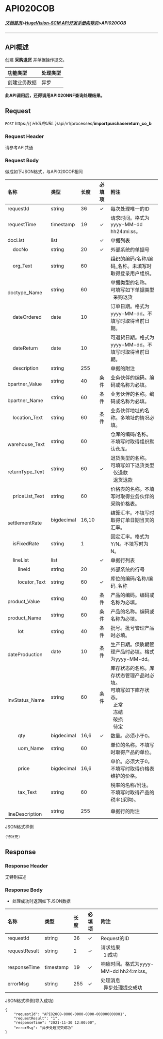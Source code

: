 # API020COB

##### [文档首页](../index.md)>[HugeVision-SCM API开发手册向导页](../api.md)>API020COB

---

## API概述

创建 **采购退货** 并单据操作提交。

|功能类型|处理类型|
|:--|:--|
|创建业务数据|异步|

**此API调用后，还得调用API020NNF查询处理结果。**

##  Request

 ```POST```  https://*{ HVS的URL }*/api/v1/processes/**importpurchasereturn_co_b**
  
###  Request Header

请参考API共通

###  Request Body

做成如下JSON格式，与API020COF相同

|名称|类型|长度|必填项|附注|
|:--|:--|:--|:--|:--|
|requestId|string|36|✓|每次处理唯一的ID|
|requestTime|timestamp|19|✓|请求时间。格式为yyyy-MM-dd hh24:mi:ss。|
|docList|list||✓|单据列表|
|&nbsp; &nbsp; docNo|string|20|✓|外部系统的单据号|
|&nbsp; &nbsp; org_Text|string|60||组织的编码/名称/编码_名称。未填写时取得登录用户组织。|
|&nbsp; &nbsp; doctype_Name|string|60||单据类型的名称。<br>可填写如下单据类型<br>&nbsp; 采购退货|
|&nbsp; &nbsp; dateOrdered|date|10||订单日期。格式为yyyy-MM-dd。不填写时取得当前日期。|
|&nbsp; &nbsp; dateReturn|date|10||可退货日期。格式为yyyy-MM-dd。不填写时取得当前日期。|
|&nbsp; &nbsp; description|string|255||单据的附注|
|&nbsp; &nbsp; bpartner_Value|string|40|条件|业务伙伴的编码。编码或名称为必填。|
|&nbsp; &nbsp; bpartner_Name|string|60|条件|业务伙伴的名称。编码或名称为必填。|
|&nbsp; &nbsp; location_Text|string|60|条件|业务伙伴地址的名称。多地址的情况必填。|
|&nbsp; &nbsp; warehouse_Text|string|60||仓库的编码/名称。不填写时取得组织默认仓库。|
|&nbsp; &nbsp; returnType_Text|string|60|✓|退货类型的名称。<br>可填写如下退货类型<br>&nbsp; 仅退款<br>&nbsp; 退货退款|
|&nbsp; &nbsp; priceList_Text|string|60||价格表的名称。不填写时取得业务伙伴的采购价格表。|
|&nbsp; &nbsp; settlementRate|bigdecimal|16,10||结算汇率。不填写时取得订单日期当天的汇率。|
|&nbsp; &nbsp; isFixedRate|string|1||固定汇率。格式为Y/N。不填写时为N。|
|&nbsp; &nbsp; lineList|list||✓|单据行列表|
|&nbsp; &nbsp; &nbsp; &nbsp; lineId|string|20||外部系统的行号|
|&nbsp; &nbsp; &nbsp; &nbsp; locator_Text|string|60|✓|库位的编码/名称/编码_名称|
|&nbsp; &nbsp; &nbsp; &nbsp; product_Value|string|40|条件|产品的编码。编码或名称为必填。|
|&nbsp; &nbsp; &nbsp; &nbsp; product_Name|string|60|条件|产品的名称。编码或名称为必填。|
|&nbsp; &nbsp; &nbsp; &nbsp; lot|string|40|条件|批号。批号管理产品时必填。|
|&nbsp; &nbsp; &nbsp; &nbsp; dateProduction|date|10|条件|生产日期。保质期管理产品时必填。格式为yyyy-MM-dd。|
|&nbsp; &nbsp; &nbsp; &nbsp; invStatus_Name|string|60|条件|库存状态的名称。库存状态管理产品时必填。<br>可填写如下库存状态。<br>&nbsp; 正常<br>&nbsp; 冻结<br>&nbsp; 破损<br>&nbsp; 待定|
|&nbsp; &nbsp; &nbsp; &nbsp; qty|bigdecimal|16,6|✓|数量。必须小于0。|
|&nbsp; &nbsp; &nbsp; &nbsp; uom_Name|string|60||单位的名称。不填写时取得产品的单位。|
|&nbsp; &nbsp; &nbsp; &nbsp; price|bigdecimal|16,6||单价。必须大于0。不填写时取得价格表维护的价格。|
|&nbsp; &nbsp; &nbsp; &nbsp; tax_Text|string|60||税率的名称/附注。不填写时取得产品的税率(采购)。|
|&nbsp; &nbsp; &nbsp; &nbsp; lineDescription|string|255||单据行的附注|

JSON格式样例
```
(待补充)
```

##  Response
 
###  Response Header

无特别描述

###  Response Body

* 处理成功时返回如下JSON数据

|名称|类型|长度|必填项|附注|
|:--|:--|:--|:--|:--|
|requestId|string|36|✓|Request的ID|
|requestResult|string|1|✓|请求结果<br>&nbsp; 1:成功|
|responseTime|timestamp|19|✓|响应时间。格式为yyyy-MM-dd hh24:mi:ss。|
|errorMsg|string|255|✓|处理消息<br>&nbsp; 异步处理提交成功|

JSON格式样例(导入成功)
```
{
    "requestId": "API020CO-0000-0000-0000-000000000001",
    "requestResult": "1",
    "responseTime": "2021-11-30 12:00:00",
    "errorMsg": "异步处理提交成功"
}
```
